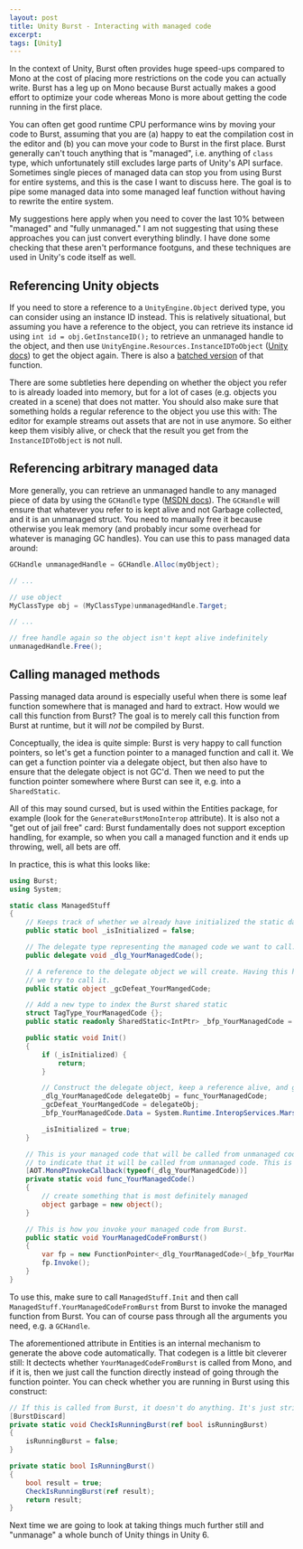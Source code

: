 ```yaml
---
layout: post
title: Unity Burst - Interacting with managed code
excerpt:
tags: [Unity]
---
```


In the context of Unity, Burst often provides huge speed-ups compared to Mono at the cost of placing more restrictions on the code you can actually write. Burst has a leg up on Mono because Burst actually makes a good effort to optimize your code whereas Mono is more about getting the code running in the first place.

You can often get good runtime CPU performance wins by moving your code to Burst, assuming that you are (a) happy to eat the compilation cost in the editor and (b) you can move your code to Burst in the first place. Burst generally can't touch anything that is "managed", i.e. anything of `class` type, which unfortunately still excludes large parts of Unity's API surface. Sometimes single pieces of managed data can stop you from using Burst for entire systems, and this is the case I want to discuss here. The goal is to pipe some managed data into some managed leaf function without having to rewrite the entire system.

My suggestions here apply when you need to cover the last 10% between "managed" and "fully unmanaged." I am not suggesting that using these approaches you can just convert everything blindly. I have done some checking that these aren't performance footguns, and these techniques are used in Unity's code itself as well.

## Referencing Unity objects

If you need to store a reference to a `UnityEngine.Object` derived type, you can consider using an instance ID instead. This is relatively situational, but assuming you have a reference to the object, you can retrieve its instance id using `int id = obj.GetInstanceID();` to retrieve an unmanaged handle to the object, and then use `UnityEngine.Resources.InstanceIDToObject` ([Unity docs](https://docs.unity3d.com/ScriptReference/Resources.InstanceIDToObject.html)) to get the object again. There is also a [batched version](https://docs.unity3d.com/ScriptReference/Resources.InstanceIDToObjectList.html) of that function.

There are some subtleties here depending on whether the object you refer to is already loaded into memory, but for a lot of cases (e.g. objects you created in a scene) that does not matter. You should also make sure that something holds a regular reference to the object you use this with: The editor for example streams out assets that are not in use anymore. So either keep them visibly alive, or check that the result you get from the `InstanceIDToObject` is not null.

## Referencing arbitrary managed data

More generally, you can retrieve an unmanaged handle to any managed piece of data by using the `GCHandle` type ([MSDN docs](https://learn.microsoft.com/en-us/dotnet/api/system.runtime.interopservices.gchandle.alloc?view=netstandard-2.0)). The `GCHandle` will ensure that whatever you refer to is kept alive and not Garbage collected, and it is an unmanaged struct. You need to manually free it because otherwise you leak memory (and probably incur some overhead for whatever is managing GC handles). You can use this to pass managed data around:

```csharp
GCHandle unmanagedHandle = GCHandle.Alloc(myObject);

// ...

// use object
MyClassType obj = (MyClassType)unmanagedHandle.Target;

// ...

// free handle again so the object isn't kept alive indefinitely
unmanagedHandle.Free();
```

## Calling managed methods

Passing managed data around is especially useful when there is some leaf function somewhere that is managed and hard to extract. How would we call this function from Burst? The goal is to merely call this function from Burst at runtime, but it will _not_ be compiled by Burst.

Conceptually, the idea is quite simple: Burst is very happy to call function pointers, so let's get a function pointer to a managed function and call it. We can get a function pointer via a delegate object, but then also have to ensure that the delegate object is not GC'd. Then we need to put the function pointer somewhere where Burst can see it, e.g. into a `SharedStatic`.

All of this may sound cursed, but is used within the Entities package, for example (look for the `GenerateBurstMonoInterop` attribute). It is also not a "get out of jail free" card: Burst fundamentally does not support exception handling, for example, so when you call a managed function and it ends up throwing, well, all bets are off.

In practice, this is what this looks like:

```csharp
using Burst;
using System;

static class ManagedStuff
{
    // Keeps track of whether we already have initialized the static data here.
    public static bool _isInitialized = false;

    // The delegate type representing the managed code we want to call.
    public delegate void _dlg_YourManagedCode();

    // A reference to the delegate object we will create. Having this here will prevent it from getting GC'd while
    // we try to call it.
    public static object _gcDefeat_YourMangedCode;

    // Add a new type to index the Burst shared static
    struct TagType_YourManagedCode {};
    public static readonly SharedStatic<IntPtr> _bfp_YourManagedCode = SharedStatic<IntPtr>.GetOrCreate<TagType_YourManagedCode>();

    public static void Init()
    {
        if (_isInitialized) {
            return;
        }

        // Construct the delegate object, keep a reference alive, and get a function pointer.
        _dlg_YourManagedCode delegateObj = func_YourManagedCode;
        _gcDefeat_YourMangedCode = delegateObj;
        _bfp_YourManagedCode.Data = System.Runtime.InteropServices.Marshal.GetFunctionPointerForDelegate(delegateObj);

        _isInitialized = true;
    }

    // This is your managed code that will be called from unmanaged code. It needs this MonoPInvokeCallback attribute
    // to indicate that it will be called from unmanaged code. This is required for IL2CPP.
    [AOT.MonoPInvokeCallback(typeof(_dlg_YourManagedCode))]
    private static void func_YourManagedCode()
    {
        // create something that is most definitely managed
        object garbage = new object();
    }

    // This is how you invoke your managed code from Burst.
    public static void YourManagedCodeFromBurst()
    {
        var fp = new FunctionPointer<_dlg_YourManagedCode>(_bfp_YourManagedCode.Data);
        fp.Invoke();
    }
}
```

To use this, make sure to call `ManagedStuff.Init` and then call `ManagedStuff.YourManagedCodeFromBurst` from Burst to invoke the managed function from Burst. You can of course pass through all the arguments you need, e.g. a `GCHandle`.

The aforementioned attribute in Entities is an internal mechanism to generate the above code automatically. That codegen is a little bit cleverer still: It dectects whether `YourManagedCodeFromBurst` is called from Mono, and if it is, then we just call the function directly instead of going through the function pointer. You can check whether you are running in Burst using this construct:

```csharp
// If this is called from Burst, it doesn't do anything. It's just stripped out.
[BurstDiscard]
private static void CheckIsRunningBurst(ref bool isRunningBurst)
{
    isRunningBurst = false;
}

private static bool IsRunningBurst()
{
    bool result = true;
    CheckIsRunningBurst(ref result);
    return result;
}
```

Next time we are going to look at taking things much further still and "unmanage" a whole bunch of Unity things in Unity 6.
